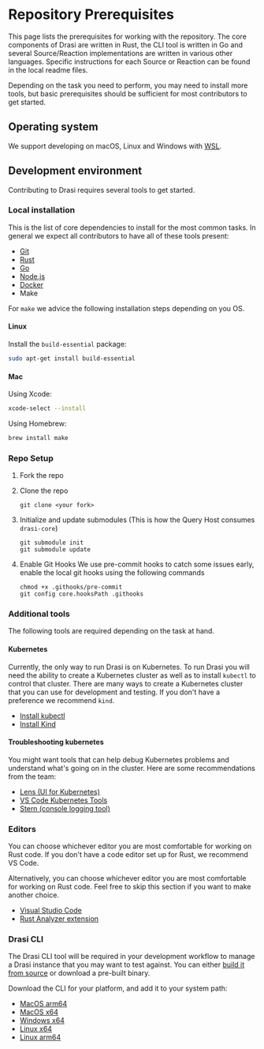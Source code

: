 # Repository Prerequisites

This page lists the prerequisites for working with the repository. The core components of Drasi are written in Rust, the CLI tool is written in Go and several Source/Reaction implementations are written in various other languages.  Specific instructions for each Source or Reaction can be found in the local readme files.

Depending on the task you need to perform, you may need to install more tools, but basic prerequisites should be sufficient for most contributors to get started.

## Operating system

We support developing on macOS, Linux and Windows with [WSL](https://docs.microsoft.com/windows/wsl/install).

## Development environment

Contributing to Drasi requires several tools to get started.

### Local installation

This is the list of core dependencies to install for the most common tasks. In general we expect all contributors to have all of these tools present:

- [Git](https://git-scm.com/downloads)
- [Rust](https://www.rust-lang.org/tools/install)
- [Go](https://golang.org/doc/install)
- [Node.js](https://nodejs.org/en/)
- [Docker](https://docs.docker.com/engine/install/)
- Make

For `make` we advice the following installation steps depending on you OS.
  
#### Linux

Install the `build-essential` package:

```bash
sudo apt-get install build-essential
```

#### Mac

Using Xcode:

```bash  
xcode-select --install
```

Using Homebrew:

```bash  
brew install make
```

### Repo Setup

1. Fork the repo
1. Clone the repo
    ```
    git clone <your fork>
    ```
1. Initialize and update submodules (This is how the Query Host consumes `drasi-core`)
     ```
     git submodule init
     git submodule update
     ```
1. Enable Git Hooks
    We use pre-commit hooks to catch some issues early, enable the local git hooks using the following commands

    ```
    chmod +x .githooks/pre-commit
    git config core.hooksPath .githooks
    ```
### Additional tools

The following tools are required depending on the task at hand.

#### Kubernetes

Currently, the only way to run Drasi is on Kubernetes. To run Drasi you will need the ability to create a Kubernetes cluster as well as to install `kubectl` to control that cluster. There are many ways to create a Kubernetes cluster that you can use for development and testing. If you don't have a preference we recommend `kind`.

- [Install kubectl](https://kubernetes.io/docs/tasks/tools/#kubectl)
- [Install Kind](https://kubernetes.io/docs/tasks/tools/#kind)

#### Troubleshooting kubernetes

You might want tools that can help debug Kubernetes problems and understand what's going on in the cluster. Here are some recommendations from the team:

- [Lens (UI for Kubernetes)](https://k8slens.dev/)
- [VS Code Kubernetes Tools](https://marketplace.visualstudio.com/items?itemName=ms-kubernetes-tools.vscode-kubernetes-tools)
- [Stern (console logging tool)](https://github.com/stern/stern#installation)


### Editors

You can choose whichever editor you are most comfortable for working on Rust code. If you don't have a code editor set up for Rust, we recommend VS Code.

Alternatively, you can choose whichever editor you are most comfortable for working on Rust code. Feel free to skip this section if you want to make another choice.

- [Visual Studio Code](https://code.visualstudio.com/)
- [Rust Analyzer extension](https://marketplace.visualstudio.com/items?itemName=rust-lang.rust-analyzer)


### Drasi CLI

The Drasi CLI tool will be required in your development workflow to manage a Drasi instance that you may want to test against. You can either [build it from source](../../../../cli/) or download a pre-built binary.

Download the CLI for your platform, and add it to your system path:
- [MacOS arm64](https://github.com/drasi-project/drasi-platform/releases/download/v0.1.0/drasi-darwin-arm64)
- [MacOS x64](https://github.com/drasi-project/drasi-platform/releases/download/v0.1.0/drasi-darwin-x64)
- [Windows x64](https://github.com/drasi-project/drasi-platform/releases/download/v0.1.0/drasi-windows-x64.exe)
- [Linux x64](https://github.com/drasi-project/drasi-platform/releases/download/v0.1.0/drasi-linux-x64)
- [Linux arm64](https://github.com/drasi-project/drasi-platform/releases/download/v0.1.0/drasi-linux-arm64)
